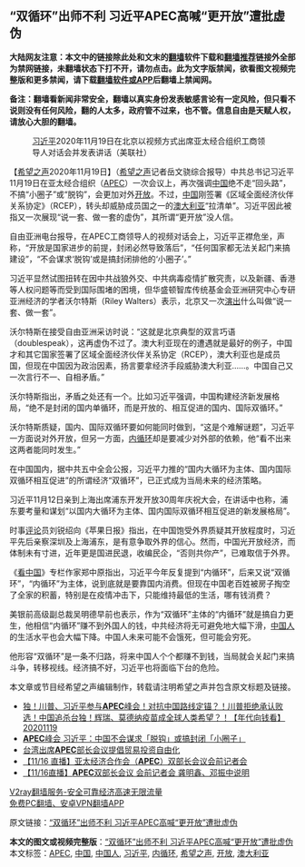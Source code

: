  <h2>“双循环”出师不利 习近平APEC高喊“更开放”遭批虚伪</h2> <p class="notice"><b>大陆网友注意：本文中的链接除此处和文末的<a href="https://github.com/bannedbook/fanqiang" >翻墙</a>软件下载和<a href="https://github.com/killgcd/justmysocks/blob/master/README.md">翻墙推荐</a>链接外全部为禁网链接，未翻墙状态下打不开，请勿点击。此为文字版禁闻，欲看图文视频完整版和更多禁闻，请下载<a href="https://github.com/bannedbook/fanqiang">翻墙软件或APP</a>后翻墙上禁闻网。</p><p>备注：翻墙看新闻非常安全，翻墙以真实身份发表敏感言论有一定风险，但只看不说则没有任何风险，翻的人太多，政府管不过来，也不管。信息自由是天赋人权，请放心大胆的翻墙。</b></p>  <div class="entry"> <figure><figcaption><a href="https://www.bannedbook.org/bnews/tag/%e4%b9%a0%e8%bf%91%e5%b9%b3/" class="st_tag internal_tag" rel="tag" title="标签 习近平 下的日志">习近平</a>2020年11月19日在北京以视频方式出席亚太经合组织工商领导人对话会并发表讲话（美联社）</figcaption></figure> <p>【<span class='wp_keywordlink_affiliate'><a href="https://www.soundofhope.org" title="希望之声" target="_blank">希望之声</a></span>2020年11月19日】（<a href="https://www.bannedbook.org/bnews/tag/%e5%b8%8c%e6%9c%9b%e4%b9%8b%e5%a3%b0/" class="st_tag internal_tag" rel="tag" title="标签 希望之声 下的日志">希望之声</a>记者岳文骁综合报导）中共总书记习近平11月19日在亚太经合组织（<a href="https://www.bannedbook.org/bnews/tag/apec/" class="st_tag internal_tag" rel="tag" title="标签 APEC 下的日志">APEC</a>）一次会议上，再次强调<span class='wp_keywordlink_affiliate'><a href="https://www.bannedbook.org/" title="中国" target="_blank">中国</a></span>绝不走“回头路”，不搞“小圈子”或“脱钩”，会更加对外<a href="https://www.bannedbook.org/bnews/tag/%E5%BC%80%E6%94%BE/" class="st_tag internal_tag" rel="tag" title="标签 开放 下的日志">开放</a>。不过，<a href="https://www.bannedbook.org/bnews/tag/%E4%B8%AD%E5%9B%BD/" class="st_tag internal_tag" rel="tag" title="标签 中国 下的日志">中国</a>刚签署《区域全面经济伙伴关系协定》（RCEP），转头却威胁成员国之一的<a href="https://www.bannedbook.org/bnews/tag/%e6%be%b3%e5%a4%a7%e5%88%a9%e4%ba%9a/" class="st_tag internal_tag" rel="tag" title="标签 澳大利亚 下的日志">澳大利亚</a>“拉清单”。习近平因此被指又一次展现“说一套、做一套的虚伪”，其所谓“更开放”没人信。</p> <p>自由亚洲电台报导，在APEC工商领导人的视频对话会上，习近平正襟危坐，声称，“开放是国家进步的前提，封闭必然导致落后”，“任何国家都无法关起门来搞建设”，“不会谋求‘脱钩’或是搞封闭排他的‘小圈子’。”</p> <p>习近平显然试图扭转在因中共战狼外交、中共病毒疫情扩散究责，以及新疆、香港等人权问题等而受到国际围堵的困境，但华盛顿智库传统基金会亚洲研究中心专研亚洲经济的学者沃尔特斯（Riley Walters）表示，北京又一次<span class='wp_keywordlink_affiliate'><a href="https://zh-cn.shenyunperformingarts.org/" title="演出" target="_blank">演出</a></span>什么叫做“说一套、做一套”。</p>  <p>沃尔特斯在接受自由亚洲采访时说：“这就是北京典型的双言巧语（doublespeak），这再虚伪不过了。澳大利亚现在的遭遇就是最好的例子，中国才和其它国家签署了区域全面经济伙伴关系协定（RCEP），澳大利亚也是成员国，但现在中国因为政治因素，扬言要拿经济手段威胁澳大利亚……。中国自己又一次言行不一、自相矛盾。”</p> <p>沃尔特斯指出，矛盾之处还有一个。比如习近平强调，中国构建经济新发展格局，“绝不是封闭的国内单循环，而是开放的、相互促进的国内、国际双循环。”</p> <p>沃尔特斯质疑，国内、国际双循环要如何能同时做到，“这是个难解谜题”，习近平一方面说对外开放，但另一方面，<a href="https://www.bannedbook.org/bnews/tag/%e5%86%85%e5%be%aa%e7%8e%af/" class="st_tag internal_tag" rel="tag" title="标签 内循环 下的日志">内循环</a>却是要减少对外部的依赖，他“看不出来这两者能同时发生。”</p>  <p>在中国国内，据中共五中全会公报，习近平力推的“国内大循环为主体、国内国际双循环相互促进”的所谓经济“双循环”，已正式成为当局未来的经济策略。</p> <p>习近平11月12日亲到上海出席浦东开发开放30周年庆祝大会，在讲话中也称，浦东要考量和谋划“以国内大循环为主体、国内国际双循环相互促进的新发展格局”。</p> <p>时事<span class='wp_keywordlink_affiliate'><a href="https://www.bannedbook.org/bnews/comments/" title="新闻评论" target="_blank">评论</a></span>员刘锐绍向《苹果日报》指出，在中国饱受外界质疑其开放程度时，习近平先后亲察深圳及上海浦东，是有意争取外界的信心。然而，中国光开放经济，而体制未有寸进，近年更是国进民退，收编民企，“否则共你产”，已难取信于外界。</p>  <p>《<span class='wp_keywordlink_affiliate'><a href="https://www.secretchina.com/" title="看中国" target="_blank">看中国</a></span>》专栏作家郑中原指出，习近平今年反复提到“内循环”，后来又说“双循环”，“内循环”为主体，说到底就是要靠国内消费。但现在中国老百姓被房子掏空了全家的积蓄，特别是在疫情冲击下，只能维持最低的生活，哪有钱消费？</p> <p>美银前高级副总裁吴明德早前也表示，作为“双循环”主体的“内循环”就是搞自力更生，他相信“内循环”赚不到外国人的钱，中共经济将无可避免地大幅下滑，<a href="https://www.bannedbook.org/bnews/tag/%e4%b8%ad%e5%9b%bd%e4%ba%ba/" class="st_tag internal_tag" rel="tag" title="标签 中国人 下的日志">中国人</a>的生活水平也会大幅下降。中国人未来可能不会饿死，但可能会穷死。</p> <p>他形容“双循环”是一条不归路，将来中国人个个都赚不到钱，当局就会关起门来搞斗争，转移视线。经济搞不好，习近平也将面临下台的危险。</p>  <p>本文章或节目经希望之声编辑制作，转载请注明希望之声并包含原文标题及链接。</p> <ul class='op-related-articles' title='相关阅读'> <li><a href='https://www.bannedbook.org/bnews/taiwannews/20201119/1433677.html' target='_blank'>独！川普、习近平参与<b>APEC</b>峰会！对抗中国路线定锚？！川普拒绝承认败选！中国追杀台独！辉瑞、莫德纳疫苗成全球人类希望？！【年代向钱看】20201119</a></li> <li><a href='https://www.bannedbook.org/bnews/baitai/20201119/1433650.html' target='_blank'><b>APEC</b>峰会 习近平：中国不会谋求「脱钩」或搞封闭「小圈子」</a></li> <li><a href='https://www.bannedbook.org/bnews/taiwannews/20201116/1431836.html' target='_blank'>台湾出席<b>APEC</b>部长会议提倡贸易投资自由化</a></li> <li><a href='https://www.bannedbook.org/bnews/bannedvideo/20201116/1431755.html' target='_blank'>【11/16 直播】亚太经济合作会（<b>APEC</b>）双部长会议会前记者会</a></li> <li><a href='https://www.bannedbook.org/bnews/taiwannews/20201116/1431737.html' target='_blank'>【11/16直播】<b>APEC</b>双部长会议 会前记者会 龚明鑫、邓振中说明</a></li> </ul> <p class="texttj"> <a href="https://www.bannedbook.org/forum23/topic22702.html" target="_blank">V2ray翻墙服务-安全可靠经济高速无限流量</a><br/> <a href="https://github.com/bannedbook/fanqiang/wiki/%E7%A6%81%E9%97%BB%E7%BD%91%E5%AE%89%E5%8D%93%E7%BF%BB%E5%A2%99%E6%96%B0%E9%97%BBAPP" target="_blank">免费PC翻墙、安卓VPN翻墙APP</a></p><p>原文链接：<a class="src_link"  href="https://www.soundofhope.org/post/444826" target="_blank">“双循环”出师不利 习近平APEC高喊“更开放”遭批虚伪</a></p><a name='sharetosocial'></a>       <div><b>本文的图文或视频完整版</b>：<a href='https://www.bannedbook.org/bnews/comments/20201120/1433958.html'>“双循环”出师不利 习近平APEC高喊“更开放”遭批虚伪</a></div>  </div><!--END ENTRY--> <div class="postfooter"> <div>本文标签：<a href="https://www.bannedbook.org/bnews/tag/apec/" rel="tag">APEC</a>, <a href="https://www.bannedbook.org/bnews/tag/%E4%B8%AD%E5%9B%BD/" rel="tag">中国</a>, <a href="https://www.bannedbook.org/bnews/tag/%e4%b8%ad%e5%9b%bd%e4%ba%ba/" rel="tag">中国人</a>, <a href="https://www.bannedbook.org/bnews/tag/%e4%b9%a0%e8%bf%91%e5%b9%b3/" rel="tag">习近平</a>, <a href="https://www.bannedbook.org/bnews/tag/%e5%86%85%e5%be%aa%e7%8e%af/" rel="tag">内循环</a>, <a href="https://www.bannedbook.org/bnews/tag/%e5%b8%8c%e6%9c%9b%e4%b9%8b%e5%a3%b0/" rel="tag">希望之声</a>, <a href="https://www.bannedbook.org/bnews/tag/%E5%BC%80%E6%94%BE/" rel="tag">开放</a>, <a href="https://www.bannedbook.org/bnews/tag/%e6%be%b3%e5%a4%a7%e5%88%a9%e4%ba%9a/" rel="tag">澳大利亚</a></div>  </div><!--END POSTFOOTER--> 